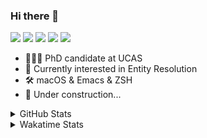 ### Hi there 👋

[![](https://img.shields.io/badge/-Email-325180?logo=maildotru&logoColor=white&style=flat-square)](mailto:hi@wang.tianshu.me)
[![](https://img.shields.io/badge/-GitHub-black?logo=GitHub&style=flat-square)](https://github.com/tshu-w)
[![](https://img.shields.io/badge/-Telegram-26a5e4?labelColor=fafafa&logo=telegram&style=flat-square)](https://t.me/tshu_w) 
[![](https://img.shields.io/badge/-Twitter-1da1f2?logo=Twitter&logoColor=white&style=flat-square)](https://twitter.com/tshu_w)
[![](https://komarev.com/ghpvc/?username=tshu-w&color=blueviolet&style=flat-square)]()



- 🧑🏻‍🎓 PhD candidate at UCAS
- 🔭 Currently interested in Entity Resolution
- 🛠 macOS & Emacs & ZSH
- 🚧 Under construction...

<details>

<summary>GitHub Stats</summary>

![Tianshu's GitHub stats](https://github-readme-stats.vercel.app/api?username=tshu-w&show_icons=true&theme=buefy&count_private=true)
  
</details>


<details>
  <summary>Wakatime Stats</summary>

  Currently, files accessed by tramp cannot be tracked by wakatime, see https://github.com/wakatime/wakatime-mode/issues/27
  <br>
  
<!--START_SECTION:waka-->
![Code Time](http://img.shields.io/badge/Code%20Time-6%2C144%20hrs%2045%20mins-blue)

**I'm an Early 🐤** 

```text
🌞 Morning    80 commits     ████░░░░░░░░░░░░░░░░░░░░░   17.98% 
🌆 Daytime    226 commits    ████████████░░░░░░░░░░░░░   50.79% 
🌃 Evening    131 commits    ███████░░░░░░░░░░░░░░░░░░   29.44% 
🌙 Night      8 commits      ░░░░░░░░░░░░░░░░░░░░░░░░░   1.8%

```
📅 **I'm Most Productive on Tuesday** 

```text
Monday       77 commits     ████░░░░░░░░░░░░░░░░░░░░░   17.3% 
Tuesday      104 commits    █████░░░░░░░░░░░░░░░░░░░░   23.37% 
Wednesday    51 commits     ██░░░░░░░░░░░░░░░░░░░░░░░   11.46% 
Thursday     43 commits     ██░░░░░░░░░░░░░░░░░░░░░░░   9.66% 
Friday       68 commits     ███░░░░░░░░░░░░░░░░░░░░░░   15.28% 
Saturday     61 commits     ███░░░░░░░░░░░░░░░░░░░░░░   13.71% 
Sunday       41 commits     ██░░░░░░░░░░░░░░░░░░░░░░░   9.21%

```


📊 **This Week I Spent My Time On** 

```text
💬 Programming Languages: 
sh                       6 hrs 44 mins       █████████████████████████   100.0%

🔥 Editors: 
Zsh                      6 hrs 44 mins       █████████████████████████   100.0%

🐱‍💻 Projects: 
Terminal                 5 hrs 34 mins       ████████████████████░░░░░   82.67% 
universal-blocker        1 hr 3 mins         ████░░░░░░░░░░░░░░░░░░░░░   15.7% 
melpa                    3 mins              ░░░░░░░░░░░░░░░░░░░░░░░░░   0.94% 
dotfiles                 1 min               ░░░░░░░░░░░░░░░░░░░░░░░░░   0.44% 
lightning-template       1 min               ░░░░░░░░░░░░░░░░░░░░░░░░░   0.25%

💻 Operating System: 
Mac                      4 hrs 39 mins       █████████████████░░░░░░░░   69.23% 
Linux                    2 hrs 4 mins        ███████░░░░░░░░░░░░░░░░░░   30.77%

```

**I Mostly Code in Python** 

```text
Python                   11 repos            ████████████░░░░░░░░░░░░░   50.0% 
HTML                     2 repos             ██░░░░░░░░░░░░░░░░░░░░░░░   9.09% 
Emacs Lisp               2 repos             ██░░░░░░░░░░░░░░░░░░░░░░░   9.09% 
JavaScript               2 repos             ██░░░░░░░░░░░░░░░░░░░░░░░   9.09% 
TeX                      2 repos             ██░░░░░░░░░░░░░░░░░░░░░░░   9.09%

```



 Last Updated on 26/11/2022 08:06:59 UTC
<!--END_SECTION:waka-->
</details>
